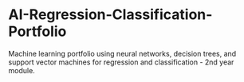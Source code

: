 # AI-Regression-Classification-Portfolio
Machine learning portfolio using neural networks, decision trees, and support vector machines for regression and classification - 2nd year module.
